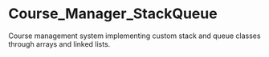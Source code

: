 # Course_Manager_StackQueue
Course management system implementing custom stack and queue classes through arrays and linked lists.
